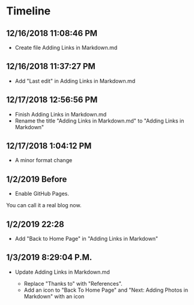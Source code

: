 # Timeline

## 12/16/2018 11:08:46 PM

- Create file Adding Links in Markdown.md

## 12/16/2018 11:37:27 PM

- Add "Last edit" in Adding Links in Markdown.md

## 12/17/2018 12:56:56 PM

- Finish Adding Links in Markdown.md
- Rename the title "Adding Links in Markdown.md" to "Adding Links in Markdown"

## 12/17/2018 1:04:12 PM

- A minor format change

## 1/2/2019 Before

- Enable GitHub Pages.

You can call it a real blog now.

## 1/2/2019 22:28

- Add "Back to Home Page" in "Adding Links in Markdown"

## 1/3/2019  8:29:04 P.M.

- Update Adding Links in Markdown.md

	- Replace "Thanks to" with "References".
	- Add an icon to "Back To Home Page" and "Next: Adding Photos in Markdown" with an icon
